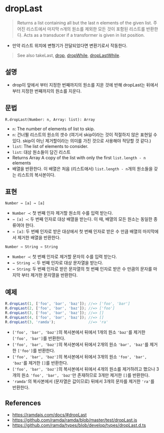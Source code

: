 # dropLast

> Returns a list containing all but the last n elements of the given list.
주어진 리스트에서 마지막 n개의 원소를 제외한 모든 것이 포함된 리스트를 반환한다.
> Acts as a transducer if a transformer is given in list position.
- 만약 리스트 위치에 변형기가 전달되었다면 변환기로서 작동한다.
> See also takeLast, [drop](./drop.md), [dropWhile](./dropWhile.md), [dropLastWhile](./dropWhile.md).

## 설명

- drop이 앞에서 부터 지정한 번째까지의 원소를 지운 것에 반해 dropLast는 뒤에서 부터 지정한 번째까지의 원소를 지운다.

## 문법

```
R.dropLast(Number: n, Array: list): Array
```
- `n`: The number of elements of list to skip.
- `n`: 건너뛸 리스트의 원소의 갯수 (여기서 skip이라는 것이 적절하지 않은 표현일 수 있다. skip이 아닌 제거할이라는 의미를 가진 것으로 사용해야 적당할 것 같다.)
- `list`: The list of elements to consider.
- `list`: 대상 원소들이 담긴 리스트
- Returns Array A copy of the list with only the first `list.length - n` elements
- 배열을 반환한다. 이 배열은 처음 (리스트애서) `list.length - n`개의 원소들을 갖는 리스트의 복사본이다.

## 표현

```
Number → [a] → [a]
```
- `Number →`: 첫 번째 인자 제거할 원소의 수를 입력 받는다.
- `→ [a] →`: 두 번째 인자로 대상 배열을 받는다. 이 때, 배열의 모든 원소는 동일한 종류여야 한다.
- `→ [a]`: 두 번째 인자로 받은 대상에서 첫 번째 인자로 받은 수 만큼 배열의 마지막에서 제거한 배열을 반환한다.

```
Number → String → String
```
- `Number →`: 첫 번째 인자로 제거할 문자의 수를 입력 받는다.
- `→ String →`: 두 번째 인자로 대상 문자열을 받는다.
- `→ String`: 두 번째 인자로 받은 문자열의 첫 번째 인자로 받은 수 만큼의 문자를 마지막 부터 제거한 문자열을 반환한다.

## 예제

```js
R.dropLast(1, ['foo', 'bar', 'baz']); //=> ['foo', 'bar']
R.dropLast(2, ['foo', 'bar', 'baz']); //=> ['foo']
R.dropLast(3, ['foo', 'bar', 'baz']); //=> []
R.dropLast(4, ['foo', 'bar', 'baz']); //=> []
R.dropLast(3, 'ramda');               //=> 'ra'
```

- `['foo', 'bar', 'baz']`의 복사본에서 뒤에서 1개의 원소 `'baz'`를 제거한 `['foo', 'bar']`를 반환한다.
- `['foo', 'bar', 'baz']`의 복사본에서 뒤에서 2개의 원소 `'bar', 'baz'`를 제거한 `['foo']`를 반환한다.
- `['foo', 'bar', 'baz']`의 복사본에서 뒤에서 3개의 원소 `'foo', 'bar', 'baz'`를 제거한 `[]`를 반환한다.
- `['foo', 'bar', 'baz']`의 복사본에서 뒤에서 4개의 원소를 제거하려고 했으나 3개의 원소 `'foo', 'bar', 'baz'`만 존재하므로 3개만 제거한 `[]`를 반환한다.
- `'ramda'`의 복사본에서 (문자열은 값이므로) 뒤에서 3개의 문자를 제거한 `'ra'`를 반환한다.

## References

- https://ramdajs.com/docs/#dropLast
- https://github.com/ramda/ramda/blob/master/test/dropLast.js
- https://github.com/ramda/types/blob/develop/types/dropLast.d.ts
